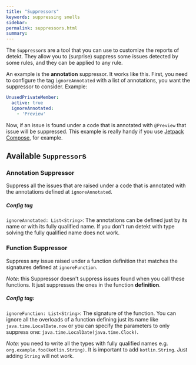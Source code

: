 ```yaml
---
title: "Suppressors"
keywords: suppressing smells
sidebar: 
permalink: suppressors.html
summary:
---
```


The `Suppressor`s are a tool that you can use to customize the reports of detekt. They allow you to (surprise) suppress some issues detected by some rules, and they can be applied to any rule.

An example is the **annotation** suppressor. It works like this. First, you need to configure the tag `ignoreAnnotated` with a list of annotations, you want the suppressor to consider. Example:

```yaml
UnusedPrivateMember:
  active: true
  ignoreAnnotated:
    - 'Preview'
```

Now, if an issue is found under a code that is annotated with `@Preview` that issue will be suppressed. This example is really handy if you use [Jetpack Compose](https://detekt.dev/compose.html), for example.

## Available `Suppressor`s

### Annotation Suppressor

Suppress all the issues that are raised under a code that is annotated with the annotations defined at `ignoreAnnotated`.

##### Config tag

`ignoreAnnotated: List<String>`: The annotations can be defined just by its name or with its fully qualified name. If you don't run detekt with type solving the fully qualified name does not work.

### Function Suppressor

Suppress any issue raised under a function definition that matches the signatures defined at `ignoreFunction`.

*Note*: this Suppressor doesn't suppress issues found when you call these functions. It just suppresses the ones in the function **definition**.

##### Config tag:

`ignoreFunction: List<String>`: The signature of the function. You can ignore all the overloads of a function defining just its name like `java.time.LocalDate.now` or you can specify the parameters to only suppress one: `java.time.LocalDate(java.time.Clock)`.

*Note:* you need to write all the types with fully qualified names e.g. `org.example.foo(kotlin.String)`. It is important to add `kotlin.String`. Just adding `String` will not work.
